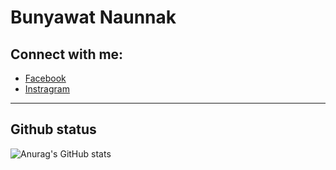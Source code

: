 # Bunyawat Naunnak

## Connect with me:

- [Facebook](https://www.facebook.com/bunyawat4263/)
- [Instragram](https://www.instagram.com/plzcallmegame/)

---
## Github status

![Anurag's GitHub stats](https://github-readme-stats.vercel.app/api?username=bunnybunbun37204&show_icons=true&theme=tokyonight)


